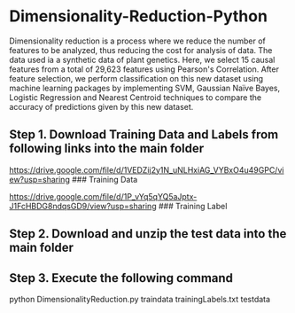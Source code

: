 # Dimensionality-Reduction-Python

Dimensionality reduction is a process where we reduce the number of features to be analyzed, thus reducing the cost for analysis of data. The data used ia a synthetic data of plant genetics. Here, we select 15 causal features from a total of 29,623 features using Pearson's Correlation. After feature selection, we perform classification on this new dataset using machine learning packages by implementing SVM, Gaussian  Naïve Bayes, Logistic Regression and Nearest Centroid techniques to compare the accuracy of predictions given by this new dataset.

## Step 1. Download Training Data and Labels from following links into the main folder

https://drive.google.com/file/d/1VEDZij2y1N_uNLHxiAG_VYBxO4u49GPC/view?usp=sharing    ### Training Data

https://drive.google.com/file/d/1P_vYq5qYQ5aJptx-J1FcHBDG8ndqsGD9/view?usp=sharing    ### Training Label

## Step 2. Download and unzip the test data into the main folder

## Step 3. Execute the following command

python DimensionalityReduction.py traindata trainingLabels.txt testdata
